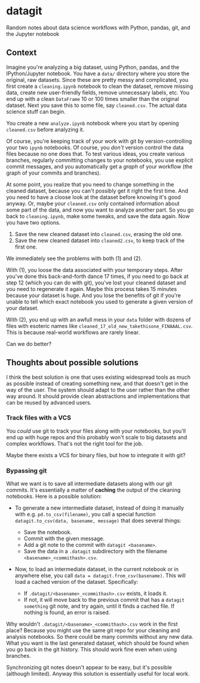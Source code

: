 datagit
=======

Random notes about data science workflows with Python, pandas, git, and the Jupyter notebook

## Context

Imagine you're analyzing a big dataset, using Python, pandas, and the IPython/Jupyter notebook. You have a `data/` directory where you store the original, raw datasets. Since these are pretty messy and complicated, you first create a `cleaning.ipynb` notebook to clean the dataset, remove missing data, create new user-friendly fields, remove unnecessary labels, etc. You end up with a clean `DataFrame` 10 or 100 times smaller than the original dataset. Next you save this to some file, say `cleaned.csv`. The actual data science stuff can begin.

You create a new `analyze.ipynb` notebook where you start by opening `cleaned.csv` before analyzing it.

Of course, you're keeping track of your work with git by version-controlling your two `ipynb` notebooks. Of course, you *don't* version control the data files because no one does that. To test various ideas, you create various branches, regularly committing changes to your notebooks, you use explicit commit messages, and you automatically get a *graph* of your workflow (the graph of your commits and branches).

At some point, you realize that you need to change something in the cleaned dataset, because you can't possibly get it right the first time. And you need to have a cloose look at the dataset before knowing it's good anyway. Or, maybe your `cleaned.csv` only contained information about some part of the data, and now you want to analyze another part. So you go back to `cleaning.ipynb`, make some tweaks, and save the data again. Now you have two options.

1. Save the new cleaned dataset into `cleaned.csv`, erasing the old one.
2. Save the new cleaned dataset into `cleaned2.csv`, to keep track of the first one.

We immediately see the problems with both (1) and (2).

With (1), you loose the data associated with your temporary steps. After you've done this back-and-forth dance 17 times, if you need to go back at step 12 (which you can do with git), you've lost your cleaned dataset and you need to regenerate it again. Maybe this process takes 15 minutes because your dataset is huge. And you lose the benefits of git if you're unable to tell which exact notebook you used to generate a given version of your dataset.

With (2), you end up with an awfull mess in your `data` folder with dozens of files with esoteric names like `cleaned_17_old_new_takethisone_FINAAAL.csv`. This is because real-world workflows are rarely linear.

Can we do better?

## Thoughts about possible solutions

I think the best solution is one that uses existing widespread tools as much as possible instead of creating something new, and that doesn't get in the way of the user. The system should adapt to the user rather than the other way around. It should provide clean abstractions and implementations that can be reused by advanced users.

### Track files with a VCS

You *could* use git to track your files along with your notebooks, but you'll end up with huge repos and this probably won't scale to big datasets and complex workflows. That's not the right tool for the job.

Maybe there exists a VCS for binary files, but how to integrate it with git?

### Bypassing git

What we want is to save all intermediate datasets along with our git commits. It's essentially a matter of **caching** the output of the cleaning notebooks. Here is a possible solution:

* To generate a new intermediate dataset, instead of doing it manually with e.g. `pd.to_csv(filename)`, you call a special function `datagit.to_csv(data, basename, message)` that does several things:
  * Save the notebook.
  * Commit with the given message.
  * Add a git note to the commit with `datagit <basename>`.
  * Save the data in a `.datagit` subdirectory with the filename `<basename>_<commithash>.csv`.

* Now, to load an intermediate dataset, in the current notebook or in anywhere else, you call `data = datagit.from_csv(basename)`. This will load a cached version of the dataset. Specifically:
  * If `.datagit/<basename>_<commithash>.csv` exists, it loads it.
  * If not, it will move back to the previous commit that has a `datagit something` git note, and try again, until it finds a cached file. If nothing is found, an error is raised.

Why wouldn't `.datagit/<basename>_<commithash>.csv` work in the first place? Because you might use the same git repo for your cleaning and analysis notebooks. So there could be many commits without any new data. What you want is the last generated dataset, which should be found when you go back in the git history. This should work fine even when using branches.

Synchronizing git notes doesn't appear to be easy, but it's possible (although limited). Anyway this solution is essentially useful for local work.
